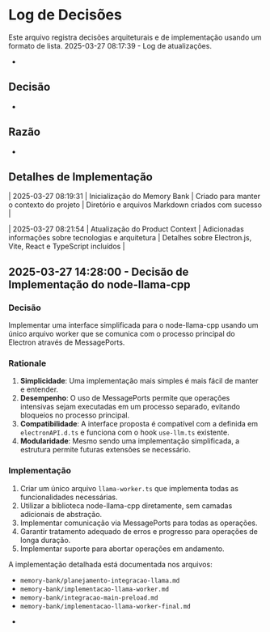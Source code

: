 # Log de Decisões

Este arquivo registra decisões arquiteturais e de implementação usando um formato de lista.
2025-03-27 08:17:39 - Log de atualizações.

-

## Decisão

-

## Razão

-

## Detalhes de Implementação

| 2025-03-27 08:19:31 | Inicialização do Memory Bank | Criado para manter o contexto do projeto | Diretório e arquivos Markdown criados com sucesso |

| 2025-03-27 08:21:54 | Atualização do Product Context | Adicionadas informações sobre tecnologias e arquitetura | Detalhes sobre Electron.js, Vite, React e TypeScript incluídos |

## 2025-03-27 14:28:00 - Decisão de Implementação do node-llama-cpp

### Decisão

Implementar uma interface simplificada para o node-llama-cpp usando um único arquivo worker que se comunica com o processo principal do Electron através de MessagePorts.

### Rationale

1. **Simplicidade**: Uma implementação mais simples é mais fácil de manter e entender.
2. **Desempenho**: O uso de MessagePorts permite que operações intensivas sejam executadas em um processo separado, evitando bloqueios no processo principal.
3. **Compatibilidade**: A interface proposta é compatível com a definida em `electronAPI.d.ts` e funciona com o hook `use-llm.ts` existente.
4. **Modularidade**: Mesmo sendo uma implementação simplificada, a estrutura permite futuras extensões se necessário.

### Implementação

1. Criar um único arquivo `llama-worker.ts` que implementa todas as funcionalidades necessárias.
2. Utilizar a biblioteca node-llama-cpp diretamente, sem camadas adicionais de abstração.
3. Implementar comunicação via MessagePorts para todas as operações.
4. Garantir tratamento adequado de erros e progresso para operações de longa duração.
5. Implementar suporte para abortar operações em andamento.

A implementação detalhada está documentada nos arquivos:

- `memory-bank/planejamento-integracao-llama.md`
- `memory-bank/implementacao-llama-worker.md`
- `memory-bank/integracao-main-preload.md`
- `memory-bank/implementacao-llama-worker-final.md`

*
